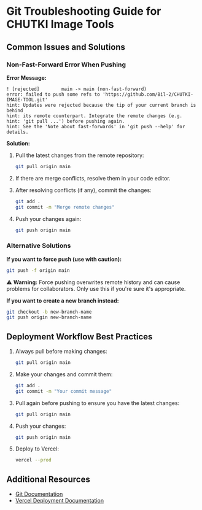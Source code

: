 # Git Troubleshooting Guide for CHUTKI Image Tools

## Common Issues and Solutions

### Non-Fast-Forward Error When Pushing

**Error Message:**
```
! [rejected]        main -> main (non-fast-forward) 
error: failed to push some refs to 'https://github.com/Bil-2/CHUTKI-IMAGE-TOOL.git' 
hint: Updates were rejected because the tip of your current branch is behind 
hint: its remote counterpart. Integrate the remote changes (e.g. 
hint: 'git pull ...') before pushing again. 
hint: See the 'Note about fast-forwards' in 'git push --help' for details. 
```

**Solution:**

1. Pull the latest changes from the remote repository:
   ```bash
   git pull origin main
   ```

2. If there are merge conflicts, resolve them in your code editor.

3. After resolving conflicts (if any), commit the changes:
   ```bash
   git add .
   git commit -m "Merge remote changes"
   ```

4. Push your changes again:
   ```bash
   git push origin main
   ```

### Alternative Solutions

**If you want to force push (use with caution):**
```bash
git push -f origin main
```
⚠️ **Warning:** Force pushing overwrites remote history and can cause problems for collaborators. Only use this if you're sure it's appropriate.

**If you want to create a new branch instead:**
```bash
git checkout -b new-branch-name
git push origin new-branch-name
```

## Deployment Workflow Best Practices

1. Always pull before making changes:
   ```bash
   git pull origin main
   ```

2. Make your changes and commit them:
   ```bash
   git add .
   git commit -m "Your commit message"
   ```

3. Pull again before pushing to ensure you have the latest changes:
   ```bash
   git pull origin main
   ```

4. Push your changes:
   ```bash
   git push origin main
   ```

5. Deploy to Vercel:
   ```bash
   vercel --prod
   ```

## Additional Resources

- [Git Documentation](https://git-scm.com/doc)
- [Vercel Deployment Documentation](https://vercel.com/docs/deployments/overview)